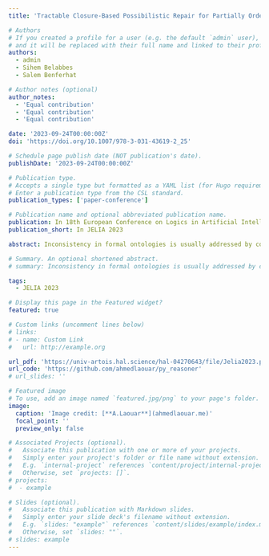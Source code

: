 ```yaml
---
title: 'Tractable Closure-Based Possibilistic Repair for Partially Ordered DL-Lite Ontologies'

# Authors
# If you created a profile for a user (e.g. the default `admin` user), write the username (folder name) here
# and it will be replaced with their full name and linked to their profile.
authors:
  - admin
  - Sihem Belabbes
  - Salem Benferhat

# Author notes (optional)
author_notes:
  - 'Equal contribution'
  - 'Equal contribution'
  - 'Equal contribution'

date: '2023-09-24T00:00:00Z'
doi: 'https://doi.org/10.1007/978-3-031-43619-2_25'

# Schedule page publish date (NOT publication's date).
publishDate: '2023-09-24T00:00:00Z'

# Publication type.
# Accepts a single type but formatted as a YAML list (for Hugo requirements).
# Enter a publication type from the CSL standard.
publication_types: ['paper-conference']

# Publication name and optional abbreviated publication name.
publication: In 18th European Conference on Logics in Artificial Intelligence 2023, Dresden, Germany, September 20–22, 2023
publication_short: In JELIA 2023

abstract: Inconsistency in formal ontologies is usually addressed by computing repairs for the dataset. There are several strategies for selecting the repairs used to evaluate queries, with various levels of cautiousness and classes of computational complexity. This paper deals with inconsistent partially ordered lightweight ontologies. It introduces a new method that goes beyond the cautious strategies and that is tractable in the possibilistic setting, where uncertainty concerns only the data pieces. The proposed method, called C{\$}{\$}{\backslash}pi {\$}{\$}$\pi$-repair, proceeds as follows. It first interprets the partially ordered dataset as a family of totally ordered datasets. Then, it computes a single data repair for every totally ordered possibilistic ontology induced from the partially ordered possibilistic ontology. Next, it deductively closes each of these repairs in order to increase their productivity, without introducing conflicts or arbitrary data pieces. Finally, it intersects the closed repairs to obtain a single data repair for the initial ontology. The main contribution of this paper is an equivalent characterization that does not enumerate all the total orders, but also does not suffer from the additional computational cost naturally incurred by the deductive closure. We establish the tractability of our method by reformulating the problem using the notions of dominance and support. Intuitively, the valid conclusions are supported against conflicts by consistent inclusion-minimal subsets of the dataset that dominate all the conflicts. We also study the rationality properties of our method in terms of unconditional and conditional query-answering.

# Summary. An optional shortened abstract.
# summary: Inconsistency in formal ontologies is usually addressed by computing repairs for the dataset. There are several strategies for selecting the repairs used to evaluate queries, with various levels of cautiousness and classes of computational complexity. This paper deals with inconsistent partially ordered lightweight ontologies. It introduces a new method that goes beyond the cautious strategies and that is tractable in the possibilistic setting, where uncertainty concerns only the data pieces. The proposed method, called C{\$}{\$}{\backslash}pi {\$}{\$}$\pi$-repair, proceeds as follows. It first interprets the partially ordered dataset as a family of totally ordered datasets. Then, it computes a single data repair for every totally ordered possibilistic ontology induced from the partially ordered possibilistic ontology. Next, it deductively closes each of these repairs in order to increase their productivity, without introducing conflicts or arbitrary data pieces. Finally, it intersects the closed repairs to obtain a single data repair for the initial ontology. The main contribution of this paper is an equivalent characterization that does not enumerate all the total orders but also does not suffer from the additional computational cost naturally incurred by the deductive closure. We establish the tractability of our method by reformulating the problem using the notions of dominance and support. Intuitively, the valid conclusions are supported against conflicts by consistent inclusion-minimal subsets of the dataset that dominate all the conflicts. We also study the rationality properties of our method in terms of unconditional and conditional query-answering.

tags:
  - JELIA 2023

# Display this page in the Featured widget?
featured: true

# Custom links (uncomment lines below)
# links:
# - name: Custom Link
#   url: http://example.org

url_pdf: 'https://univ-artois.hal.science/hal-04270643/file/Jelia2023.pdf'
url_code: 'https://github.com/ahmedlaouar/py_reasoner'
# url_slides: ''

# Featured image
# To use, add an image named `featured.jpg/png` to your page's folder.
image:
  caption: 'Image credit: [**A.Laouar**](ahmedlaouar.me)'
  focal_point: ''
  preview_only: false

# Associated Projects (optional).
#   Associate this publication with one or more of your projects.
#   Simply enter your project's folder or file name without extension.
#   E.g. `internal-project` references `content/project/internal-project/index.md`.
#   Otherwise, set `projects: []`.
# projects:
#  - example

# Slides (optional).
#   Associate this publication with Markdown slides.
#   Simply enter your slide deck's filename without extension.
#   E.g. `slides: "example"` references `content/slides/example/index.md`.
#   Otherwise, set `slides: ""`.
# slides: example
---
```

